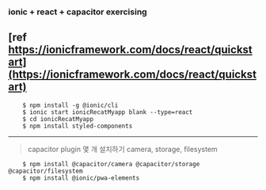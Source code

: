 ### ionic + react + capacitor exercising
[ref https://ionicframework.com/docs/react/quickstart](https://ionicframework.com/docs/react/quickstart)
---
```
    $ npm install -g @ionic/cli
    $ ionic start ionicRecatMyapp blank --type=react
    $ cd ionicRecatMyapp
    $ npm install styled-components
```
---
> capacitor plugin 몇 개 설치하기
> camera, storage, filesystem
```
    $ npm install @capacitor/camera @capacitor/storage @capacitor/filesystem
    $ npm install @ionic/pwa-elements
```